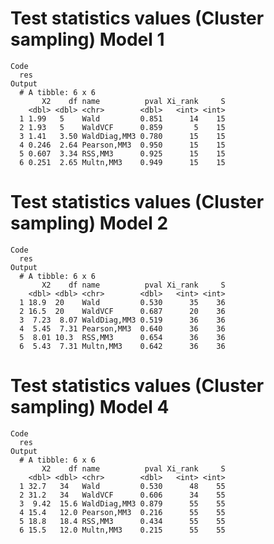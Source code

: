 # Test statistics values (Cluster sampling) Model 1

    Code
      res
    Output
      # A tibble: 6 x 6
           X2    df name          pval Xi_rank     S
        <dbl> <dbl> <chr>        <dbl>   <int> <int>
      1 1.99   5    Wald         0.851      14    15
      2 1.93   5    WaldVCF      0.859       5    15
      3 1.41   3.50 WaldDiag,MM3 0.780      15    15
      4 0.246  2.64 Pearson,MM3  0.950      15    15
      5 0.607  3.34 RSS,MM3      0.925      15    15
      6 0.251  2.65 Multn,MM3    0.949      15    15

# Test statistics values (Cluster sampling) Model 2

    Code
      res
    Output
      # A tibble: 6 x 6
           X2    df name          pval Xi_rank     S
        <dbl> <dbl> <chr>        <dbl>   <int> <int>
      1 18.9  20    Wald         0.530      35    36
      2 16.5  20    WaldVCF      0.687      20    36
      3  7.23  8.07 WaldDiag,MM3 0.519      36    36
      4  5.45  7.31 Pearson,MM3  0.640      36    36
      5  8.01 10.3  RSS,MM3      0.654      36    36
      6  5.43  7.31 Multn,MM3    0.642      36    36

# Test statistics values (Cluster sampling) Model 4

    Code
      res
    Output
      # A tibble: 6 x 6
           X2    df name          pval Xi_rank     S
        <dbl> <dbl> <chr>        <dbl>   <int> <int>
      1 32.7   34   Wald         0.530      48    55
      2 31.2   34   WaldVCF      0.606      34    55
      3  9.42  15.6 WaldDiag,MM3 0.879      55    55
      4 15.4   12.0 Pearson,MM3  0.216      55    55
      5 18.8   18.4 RSS,MM3      0.434      55    55
      6 15.5   12.0 Multn,MM3    0.215      55    55

